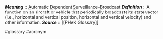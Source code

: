 ***Meaning*** :: <u>A</u>utomatic <u>D</u>ependent <u>S</u>urveillance–<u>B</u>roadcast
***Definition***    :: A function on an aircraft or vehicle that periodically broadcasts its state vector (i.e., horizontal and vertical position, horizontal and vertical velocity) and other information.
***Source***         :: [[PHAK Glossary]]

#glossary #acronym